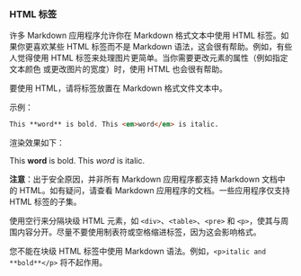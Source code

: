### HTML 标签

许多 Markdown 应用程序允许你在 Markdown 格式文本中使用 HTML 标签。如果你更喜欢某些 HTML 标签而不是 Markdown 语法，这会很有帮助。例如，有些人觉得使用 HTML 标签来处理图片更简单。当你需要更改元素的属性（例如指定 文本颜色 或更改图片的宽度）时，使用 HTML 也会很有帮助。

要使用 HTML，请将标签放置在 Markdown 格式文件文本中。

示例：

```markdown
This **word** is bold. This <em>word</em> is italic.
```

渲染效果如下：

This **word** is bold. This <em>word</em> is italic.

**注意**：出于安全原因，并非所有 Markdown 应用程序都支持 Markdown 文档中的 HTML。如有疑问，请查看 Markdown 应用程序的文档。一些应用程序仅支持 HTML 标签的子集。

使用空行来分隔块级 HTML 元素，如 `<div>`、`<table>`、`<pre>` 和 `<p>`，使其与周围内容分开。尽量不要使用制表符或空格缩进标签，因为这会影响格式。

您不能在块级 HTML 标签中使用 Markdown 语法。例如，`<p>italic and **bold**</p>` 将不起作用。